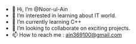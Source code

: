 - 👋 Hi, I’m @Noor-ul-Ain
- 👀 I’m interested in learning about IT world.
- 🌱 I’m currently learning C++
- 💞️ I’m looking to collaborate on exciting projects.
- 📫 How to reach me : ain369100@gmail.com
  

<!---
Noor-15/Noor-15 is a ✨ special ✨ repository because its `README.md` (this file) appears on your GitHub profile.
You can click the Preview link to take a look at your changes.
--->

